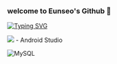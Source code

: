 ### welcome to Eunseo's Github 🚀

<!--
**ha-es/ha-es** is a ✨ _special_ ✨ repository because its `README.md` (this file) appears on your GitHub profile.

Here are some ideas to get you started:

- 🔭 I’m currently working on ...
- 🌱 I’m currently learning ...
- 👯 I’m looking to collaborate on ...
- 🤔 I’m looking for help with ...
- 💬 Ask me about ...
- 📫 How to reach me: ...
- 😄 Pronouns: ...
- ⚡ Fun fact: ...
-->

[![Typing SVG](https://readme-typing-svg.demolab.com/?lines=Hello!+I'm+eunseo)](https://git.io/typing-svg)

<img src="https://img.shields.io/badge/Android-3DDC84?style=flat-square&logo=android&logoColor=white"/>
- Android Studio

![MySQL](https://img.shields.io/badge/mysql-%2300f.svg?style=for-the-badge&logo=mysql&logoColor=white)
 

